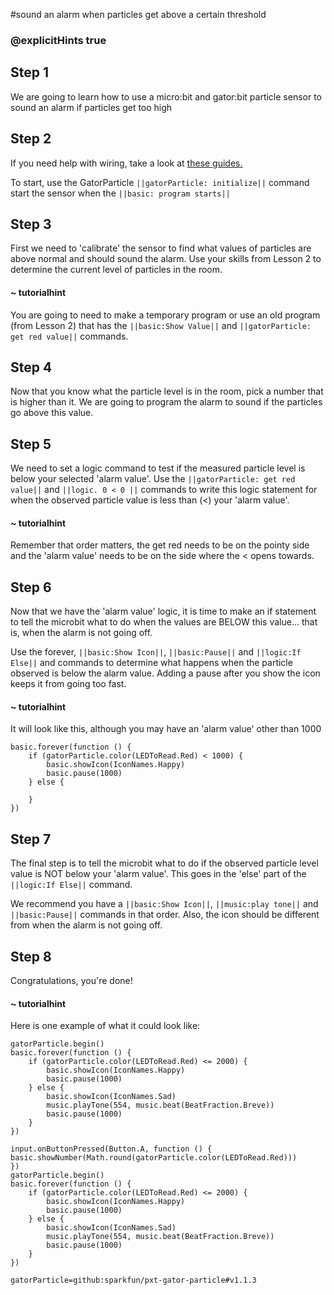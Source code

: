 #sound an alarm when particles get above a certain threshold
### @explicitHints true
 
## Step 1
 
We are going to learn how to use a micro:bit and gator:bit particle sensor to sound an alarm if particles get too high

## Step 2
 
If you need help with wiring, take a look at [these guides.](https://docs.google.com/document/d/1KrhVLl_owwXz_xAVbcIEAG9O5N4wdBY3mjd-GX34Bag/edit?usp=sharing)
 
To start, use the GatorParticle ``||gatorParticle: initialize||`` command start the sensor when the ``||basic: program starts||``
 
 
## Step 3
 
First we need to 'calibrate' the sensor to find what values of particles are above normal and should sound the alarm. Use your skills from Lesson 2 to determine the current level of particles in the room. 
 
 
#### ~ tutorialhint
 
You are going to need to make a temporary program or use an old program (from Lesson 2) that has the ``||basic:Show Value||`` and ``||gatorParticle: get red value||`` commands. 
 
## Step 4
 
Now that you know what the particle level is in the room, pick a number that is higher than it. We are going to program the alarm to sound if the particles go above this value.  
  
## Step 5
 
We need to set a logic command to test if the measured particle level is below your selected 'alarm value'. Use the ``||gatorParticle: get red value||`` and ``||logic. 0 < 0 ||`` commands to write this logic statement for when the observed particle value is less than (<) your 'alarm value'. 
 
#### ~ tutorialhint
Remember that order matters, the get red needs to be on the pointy side and the 'alarm value' needs to be on the side where the < opens towards. 

 
## Step 6
 
Now that we have the 'alarm value' logic, it is time to make an if statement to tell the microbit what to do when the values are BELOW this value... that is, when the alarm is not going off.
 
Use the forever, ``||basic:Show Icon||``, ``||basic:Pause||`` and ``||logic:If Else||`` and commands to determine what happens when the particle observed is below the alarm value. Adding a pause after you show the icon keeps it from going too fast. 
 
#### ~ tutorialhint
It will look like this, although you may have an 'alarm value' other than 1000
```blocks
basic.forever(function () {
    if (gatorParticle.color(LEDToRead.Red) < 1000) {
        basic.showIcon(IconNames.Happy)
        basic.pause(1000)
    } else {
    	
    }
})
```
 
## Step 7
 
The final step is to tell the microbit what to do if the observed particle level value is NOT below your 'alarm value'. This goes in the 'else' part of the ``||logic:If Else||`` command. 
 
We recommend you have a ``||basic:Show Icon||``, ``||music:play tone||`` and ``||basic:Pause||`` commands in that order. Also, the icon should be different from when the alarm is not going off. 
 
## Step 8
 
Congratulations, you're done!
 
 
#### ~ tutorialhint
 
Here is one example of what it could look like:
 
```blocks
gatorParticle.begin()
basic.forever(function () {
    if (gatorParticle.color(LEDToRead.Red) <= 2000) {
        basic.showIcon(IconNames.Happy)
        basic.pause(1000)
    } else {
        basic.showIcon(IconNames.Sad)
        music.playTone(554, music.beat(BeatFraction.Breve))
        basic.pause(1000)
    }
})
```
 
```ghost
input.onButtonPressed(Button.A, function () {  basic.showNumber(Math.round(gatorParticle.color(LEDToRead.Red)))
})
gatorParticle.begin()
basic.forever(function () {
    if (gatorParticle.color(LEDToRead.Red) <= 2000) {
        basic.showIcon(IconNames.Happy)
        basic.pause(1000)
    } else {
        basic.showIcon(IconNames.Sad)
        music.playTone(554, music.beat(BeatFraction.Breve))
        basic.pause(1000)
    }
})
```
 
 
```package
gatorParticle=github:sparkfun/pxt-gator-particle#v1.1.3
```
